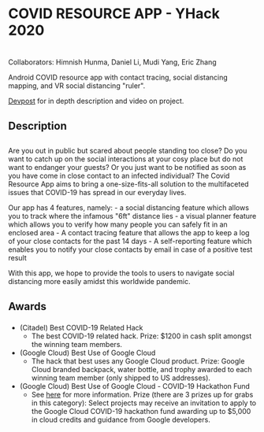 # COVID RESOURCE APP - YHack 2020 <h1>

Collaborators: Himnish Hunma, Daniel Li, Mudi Yang, Eric Zhang

Android COVID resource app with contact tracing, social distancing mapping, and VR social distancing "ruler".

[Devpost](https://devpost.com/software/covid_resource_app) for in depth description and video on project. 

## Description <h2>
  
Are you out in public but scared about people standing too close? Do you want to catch up on the social interactions at your cosy place but do not want to endanger your guests? Or you just want to be notified as soon as you have come in close contact to an infected individual? The Covid Resource App aims to bring a one-size-fits-all solution to the multifaceted issues that COVID-19 has spread in our everyday lives. 

Our app has 4 features, namely:
	-  a social distancing feature which allows you to track where the infamous "6ft" distance lies
	- a visual planner feature which allows you to verify how many people you can safely fit in an enclosed area
	- A contact tracing feature that allows the app to keep a log of your close contacts for the past 14 days
	- A self-reporting feature which enables you to notify your close contacts by email in case of a positive test result

With this app, we hope to provide the tools to users to navigate social distancing more easily amidst this worldwide pandemic.

## Awards <h3>
  
- (Citadel) Best COVID-19 Related Hack
  - The best COVID-19 related hack. Prize: $1200 in cash split amongst the winning team members.
- (Google Cloud) Best Use of Google Cloud
  - The hack that best uses any Google Cloud product. Prize: Google Cloud branded backpack, water bottle, and trophy awarded to each winning team member (only shipped to US addresses).
- (Google Cloud) Best Use of Google Cloud - COVID-19 Hackathon Fund
  - See [here](http://g.co/learncloud/hackathon-fund) for more information. Prize (there are 3 prizes up for grabs in this category): Select projects may receive an invitation to apply to the Google Cloud COVID-19 hackathon fund awarding up to $5,000 in cloud credits and guidance from Google developers.